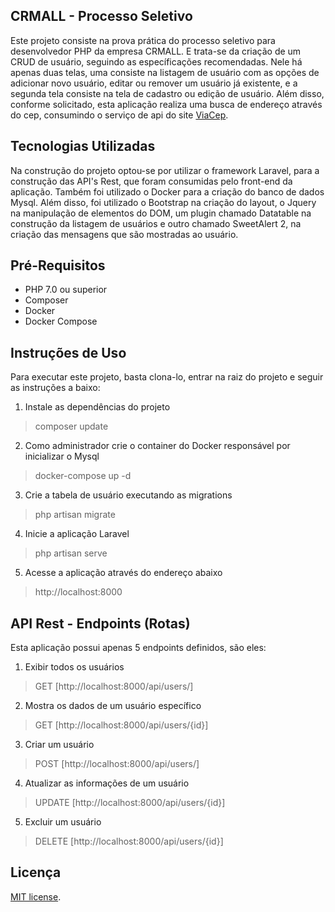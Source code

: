 ## CRMALL - Processo Seletivo
Este projeto consiste na prova prática do processo seletivo para desenvolvedor PHP da empresa CRMALL. E trata-se da criação de um CRUD de usuário, seguindo as específicações recomendadas. Nele há apenas duas telas, uma consiste na listagem de usuário com as opções de adicionar novo usuário, editar ou remover um usuário já existente, e a segunda tela consiste na tela de cadastro ou edição de usuário. Além disso, conforme solicitado, esta aplicação realiza uma busca de endereço através do cep, consumindo o serviço de api do site [ViaCep](https://viacep.com.br/).


## Tecnologias Utilizadas

Na construção do projeto optou-se por utilizar o framework Laravel, para a construção das API's Rest, que foram consumidas pelo front-end da aplicação.
Também foi utilizado o Docker para a criação do banco de dados Mysql.
Além disso, foi utilizado o Bootstrap na criação do layout, o Jquery na manipulação de elementos do DOM, um plugin chamado Datatable na construção da listagem de usuários e outro chamado SweetAlert 2, na criação das mensagens que são mostradas ao usuário.

## Pré-Requisitos
 - PHP 7.0 ou superior
 - Composer
 - Docker
 - Docker Compose

## Instruções de Uso

Para executar este projeto, basta clona-lo, entrar na raiz do projeto e seguir as instruções a baixo:

1) Instale as dependências do projeto
> composer update 

2) Como administrador crie o container do Docker responsável por inicializar o Mysql
> docker-compose up -d

3) Crie a tabela de usuário executando as migrations
> php artisan migrate

4) Inicie a aplicação Laravel
> php artisan serve

5) Acesse a aplicação através do endereço abaixo
> http://localhost:8000



## API Rest - Endpoints (Rotas)

Esta aplicação possui apenas 5 endpoints definidos, são eles:

1) Exibir todos os usuários
> GET [http://localhost:8000/api/users/]

2) Mostra os dados de um usuário específico
> GET [http://localhost:8000/api/users/{id}]

3) Criar um usuário
> POST [http://localhost:8000/api/users/]

4) Atualizar as informações de um usuário
> UPDATE [http://localhost:8000/api/users/{id}]

5) Excluir um usuário
> DELETE [http://localhost:8000/api/users/{id}]


## Licença

[MIT license](https://opensource.org/licenses/MIT).
